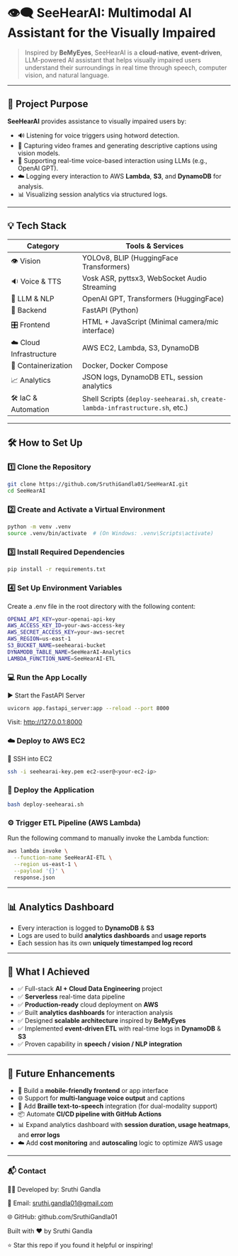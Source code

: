 # 👁️‍🗨️ SeeHearAI: Multimodal AI Assistant for the Visually Impaired

> Inspired by **BeMyEyes**, SeeHearAI is a **cloud-native**, **event-driven**, LLM-powered AI assistant that helps visually impaired users understand their surroundings in real time through speech, computer vision, and natural language.

---

## 🚀 Project Purpose

**SeeHearAI** provides assistance to visually impaired users by:

- 🔊 Listening for voice triggers using hotword detection.
- 📸 Capturing video frames and generating descriptive captions using vision models.
- 🧠 Supporting real-time voice-based interaction using LLMs (e.g., OpenAI GPT).
- ☁️ Logging every interaction to AWS **Lambda**, **S3**, and **DynamoDB** for analysis.
- 📊 Visualizing session analytics via structured logs.

---

## 💡 Tech Stack

| Category                | Tools & Services                                                                 |
|-------------------------|----------------------------------------------------------------------------------|
| 👁️ Vision               | YOLOv8, BLIP (HuggingFace Transformers)                                         |
| 🔉 Voice & TTS          | Vosk ASR, pyttsx3, WebSocket Audio Streaming                                     |
| 🧠 LLM & NLP            | OpenAI GPT, Transformers (HuggingFace)                                          |
| 🧱 Backend              | FastAPI (Python)                                                                |
| 🎛️ Frontend             | HTML + JavaScript (Minimal camera/mic interface)                                |
| ☁️ Cloud Infrastructure | AWS EC2, Lambda, S3, DynamoDB                                                   |
| 🐳 Containerization     | Docker, Docker Compose                                                          |
| 📈 Analytics            | JSON logs, DynamoDB ETL, session analytics                                      |
| 🛠️ IaC & Automation     | Shell Scripts (`deploy-seehearai.sh`, `create-lambda-infrastructure.sh`, etc.) |

---

## 🛠️ How to Set Up

### 1️⃣ Clone the Repository

```bash
git clone https://github.com/SruthiGandla01/SeeHearAI.git
cd SeeHearAI
```

### 2️⃣ Create and Activate a Virtual Environment

```bash
python -m venv .venv
source .venv/bin/activate  # (On Windows: .venv\Scripts\activate)

```
### 3️⃣ Install Required Dependencies

```bash
pip install -r requirements.txt

```

### 4️⃣ Set Up Environment Variables

Create a .env file in the root directory with the following content:

```bash
OPENAI_API_KEY=your-openai-api-key
AWS_ACCESS_KEY_ID=your-aws-access-key
AWS_SECRET_ACCESS_KEY=your-aws-secret
AWS_REGION=us-east-1
S3_BUCKET_NAME=seehearai-bucket
DYNAMODB_TABLE_NAME=SeeHearAI-Analytics
LAMBDA_FUNCTION_NAME=SeeHearAI-ETL

```
### 💻 Run the App Locally
▶️ Start the FastAPI Server

```bash
uvicorn app.fastapi_server:app --reload --port 8000

```
Visit: http://127.0.0.1:8000

### ☁️ Deploy to AWS EC2
🔐 SSH into EC2

```bash
ssh -i seehearai-key.pem ec2-user@<your-ec2-ip>

```

### 🚀 Deploy the Application
```bash
bash deploy-seehearai.sh

```
### ⚙️ Trigger ETL Pipeline (AWS Lambda)
Run the following command to manually invoke the Lambda function:

```bash
aws lambda invoke \
  --function-name SeeHearAI-ETL \
  --region us-east-1 \
  --payload '{}' \
  response.json

```
---

## 📊 Analytics Dashboard

- Every interaction is logged to **DynamoDB** & **S3**
- Logs are used to build **analytics dashboards** and **usage reports**
- Each session has its own **uniquely timestamped log record**

---

## 🏁 What I Achieved

- ✅ Full-stack **AI + Cloud Data Engineering** project  
- ✅ **Serverless** real-time data pipeline  
- ✅ **Production-ready** cloud deployment on **AWS**  
- ✅ Built **analytics dashboards** for interaction analysis  
- ✅ Designed **scalable architecture** inspired by **BeMyEyes**  
- ✅ Implemented **event-driven ETL** with real-time logs in **DynamoDB** & **S3**  
- ✅ Proven capability in **speech / vision / NLP integration**

---

## 🚀 Future Enhancements

- 📱 Build a **mobile-friendly frontend** or app interface  
- 🌐 Support for **multi-language voice output** and captions  
- 🧩 Add **Braille text-to-speech** integration (for dual-modality support)  
- 📦 Automate **CI/CD pipeline with GitHub Actions**  
- 📊 Expand analytics dashboard with **session duration, usage heatmaps**, and **error logs**  
- ☁️ Add **cost monitoring** and **autoscaling** logic to optimize AWS usage
  
---
### 📬 Contact

👩‍💻 Developed by: Sruthi Gandla

📧 Email: sruthi.gandla01@gmail.com

🌐 GitHub: github.com/SruthiGandla01

Built with ❤️ by Sruthi Gandla

⭐ Star this repo if you found it helpful or inspiring!
